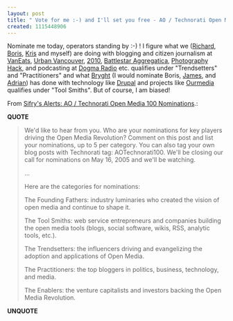 ```yaml
---
layout: post
title: " Vote for me :-) and I'll set you free - AO / Technorati Open Media 100 Nominations"
created: 1115448906
---
```

<p>Nominate me today, operators standing by :-) ! I figure what we (<a href="http://www.justagwailo.com/filter">Richard</a>, <a href="http://www.justagwailo.com/filter">Boris</a>, <a href="http://kriskrug.com/">Kris</a> and myself) are doing with blogging and citizen journalism at <a href="http://www.vaneats.com/">VanEats</a>, <a href="http://www.urbanvancouver.com/">Urban Vancouver</a>, <a href="http://2010.dailyvancouver.com/">2010</a>, <a href="http://www.battlestaraggregatica.com/">Battlestar Aggregatica</a>, <a href="http://photographyhack.com/">Photography Hack</a>, and podcasting at <a href="http://dogmaradio.com/">Dogma Radio</a> etc. qualifies under "Trendsetters" and "Practitioners" and what <a href="http://bryght.com/">Bryght</a> (I would nominate Boris, <a href="http://walkah.net/">James</a>, and <a href="http://daemon.co.za">Adrian</a>) has done with technology like <a href="http://drupal.org/">Drupal</a> and projects like <a href="http://ourmedia.org">Ourmedia</a>  qualifies under "Tool Smiths".  But of course, I am biased!</p>

<p>From <a href="http://www.sifry.com/alerts/archives/000311.html">Sifry's Alerts: AO / Technorati Open Media 100 Nominations</a>.:</p>
<p><b>QUOTE</b></p><blockquote><p>We'd like to hear from you. Who are your nominations for key players driving the Open Media Revolution? Comment on this post and list your nominations, up to 5 per category. You can also tag your own blog posts with Technorati tag: AOTechnorati100. We'll be closing our call for nominations on May 16, 2005 and we'll be watching.
</p>
<p>...</p>

<p>Here are the categories for nominations:
</p>
<p>The Founding Fathers: industry luminaries who created the vision of open media and continue to shape it.
</p>
<p>The Tool Smiths: web service entrepreneurs and companies building the open media tools (blogs, social software, wikis, RSS, analytic tools, etc.).</p>

<p>The Trendsetters: the influencers driving and evangelizing the adoption and applications of Open Media.</p>

<p>The Practitioners: the top bloggers in politics, business, technology, and media.</p>

<p>The Enablers: the venture capitalists and investors backing the Open Media Revolution.
</p>
</blockquote><p><b>UNQUOTE</b></p>



